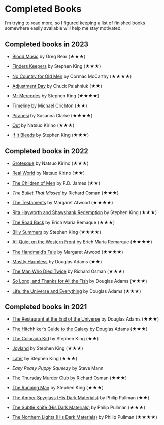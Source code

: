 <!---
  # This file is distributed under the Creative Commons Attribution 4.0
  # International License. To view a copy of this license, please visit
  # <http://creativecommons.org/licenses/by/4.0/>.

  collections:
    - 'notes'
    - 'reading'
  twigTemplate: .templates/base-note.html.twig
--->

Completed Books
===============

I’m trying to read more, so I figured keeping a list of finished books
somewhere easily available will help me stay motivated.


## Completed books in 2023

- [Blood Music] by Greg Bear (★★★)
- [Finders Keepers] by Stephen King (★★★)
- [No Country for Old Men] by Cormac McCarthy (★★★★)
- [Adjustment Day] by Chuck Palahniuk (★★)
- [Mr Mercedes] by Stephen King (★★★★)
- [Timeline] by Michael Crichton (★★)
- [Piranesi] by Susanna Clarke (★★★★)
- [Out] by Natsuo Kirino (★★★)
- [If It Bleeds] by Stephen King (★★★)

  [Blood Music]: <https://en.wikipedia.org/wiki/Blood_Music_(novel)>
  [Finders Keepers]: <https://en.wikipedia.org/wiki/Finders_Keepers_(King_novel)>
  [No Country for Old Men]: <https://en.wikipedia.org/wiki/No_Country_for_Old_Men_(novel)>
  [Adjustment Day]: <https://en.wikipedia.org/wiki/Adjustment_Day>
  [Mr Mercedes]: <https://en.wikipedia.org/wiki/Mr._Mercedes>
  [Timeline]: <https://en.wikipedia.org/wiki/Timeline_(novel)>
  [Piranesi]: <https://en.wikipedia.org/wiki/Piranesi_(novel)>
  [Out]: <https://en.wikipedia.org/wiki/Out_(novel)>
  [If It Bleeds]: <https://en.wikipedia.org/wiki/If_It_Bleeds>


## Completed books in 2022

- [Grotesque] by Natsuo Kirino (★★★)
- [Real World] by Natsuo Kirino (★★)
- [The Children of Men] by P.D. James (★★)
- *The Bullet That Missed* by Richard Osman (★★★)
- [The Testaments] by Margaret Atwood (★★★★)
- [Rita Hayworth and Shawshank Redemption] by Stephen King (★★★)
- [The Road Back] by Erich Maria Remaque (★★★)
- [Billy Summers] by Stephen King (★★★★)
- [All Quiet on the Western Front] by Erich Maria Remarque (★★★★)
- [The Handmaid’s Tale] by Margaret Atwood (★★★★)
- [Mostly Harmless] by Douglas Adams (★★)
- [The Man Who Died Twice] by Richard Osman (★★★)
- [So Long, and Thanks for All the Fish] by Douglas Adams (★★★)
- [Life, the Universe and Everything] by Douglas Adams (★★★)

  [Grotesque]: <https://en.wikipedia.org/wiki/Grotesque_(novel)>
  [Real World]: <https://en.wikipedia.org/wiki/Real_World_(novel)>
  [The Children of Men]: <https://en.wikipedia.org/wiki/The_Children_of_Men>
  [The Testaments]: <https://en.wikipedia.org/wiki/The_Testaments>
  [Rita Hayworth and Shawshank Redemption]: <https://en.wikipedia.org/wiki/Rita_Hayworth_and_Shawshank_Redemption>
  [The Road Back]: <https://en.wikipedia.org/wiki/The_Road_Back>
  [Billy Summers]: <https://en.wikipedia.org/wiki/Billy_Summers>
  [All Quiet on the Western Front]: <https://en.wikipedia.org/wiki/All_Quiet_on_the_Western_Front>
  [The Handmaid’s Tale]: <https://en.wikipedia.org/wiki/The_Handmaid's_Tale>
  [Mostly Harmless]: <https://en.wikipedia.org/wiki/Mostly_Harmless>
  [The Man Who Died Twice]: <https://en.wikipedia.org/wiki/The_Man_Who_Died_Twice_(novel)>
  [So Long, and Thanks for All the Fish]: <https://en.wikipedia.org/wiki/So_Long,_and_Thanks_for_All_the_Fish>
  [Life, the Universe and Everything]: <https://en.wikipedia.org/wiki/Life,_the_Universe_and_Everything>


## Completed books in 2021

- [The Restaurant at the End of the Universe] by Douglas Adams (★★★)
- [The Hitchhiker’s Guide to the Galaxy] by Douglas Adams (★★★)
- [The Colorado Kid] by Stephen King (★★)
- [Joyland] by Stephen King (★★★)
- [Later] by Stephen King (★★★)
- *Easy Peasy Puppy Squeezy* by Steve Mann
- [The Thursday Murder Club] by Richard Osman (★★★)
- [The Running Man] by Stephen King (★★★)
- [The Amber Spyglass (His Dark Materials)] by Philip Pullman (★★)
- [The Subtle Knife (His Dark Materials)] by Philip Pullman (★★★)
- [The Northern Lights (His Dark Materials)] by Philip Pullman (★★★★)

  [The Restaurant at the End of the Universe]: <https://en.wikipedia.org/wiki/The_Restaurant_at_the_End_of_the_Universe>
  [The Hitchhiker’s Guide to the Galaxy]: <https://en.wikipedia.org/wiki/The_Hitchhiker%27s_Guide_to_the_Galaxy_(novel)>
  [The Colorado Kid]: <https://en.wikipedia.org/wiki/The_Colorado_Kid>
  [Joyland]: <https://en.wikipedia.org/wiki/Joyland_(King_novel)>
  [Later]: <https://en.wikipedia.org/wiki/Later_(novel)>
  [The Thursday Murder Club]: <https://en.wikipedia.org/wiki/The_Thursday_Murder_Club>
  [The Running Man]: <https://en.wikipedia.org/wiki/The_Running_Man_(novel)>
  [The Amber Spyglass (His Dark Materials)]: <https://en.wikipedia.org/wiki/The_Amber_Spyglass>
  [The Subtle Knife (His Dark Materials)]: <https://en.wikipedia.org/wiki/The_Subtle_Knife>
  [The Northern Lights (His Dark Materials)]: <https://en.wikipedia.org/wiki/Northern_Lights_(Pullman_novel)>
